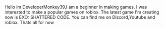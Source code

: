 Hello im DeveloperMonkey39,I am a beginner in making games.
I was interested to make a popular games on roblox.
The latest game I'm creating now is EXO: SHATTERED CODE. 
You can find me on Discord,Youtube and roblox.
Thats all for now

